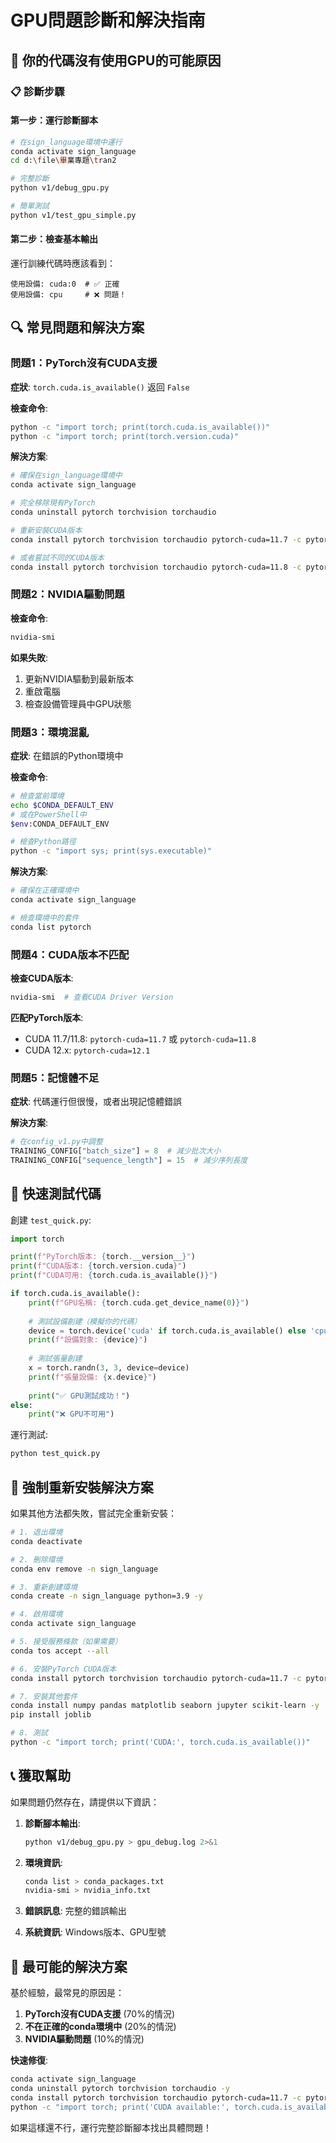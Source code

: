 # GPU問題診斷和解決指南

## 🚨 你的代碼沒有使用GPU的可能原因

### 📋 診斷步驟

#### 第一步：運行診斷腳本
```bash
# 在sign_language環境中運行
conda activate sign_language
cd d:\file\畢業專題\tran2

# 完整診斷
python v1/debug_gpu.py

# 簡單測試
python v1/test_gpu_simple.py
```

#### 第二步：檢查基本輸出
運行訓練代碼時應該看到：
```
使用設備: cuda:0  # ✅ 正確
使用設備: cpu     # ❌ 問題！
```

## 🔍 常見問題和解決方案

### 問題1：PyTorch沒有CUDA支援
**症狀**: `torch.cuda.is_available()` 返回 `False`

**檢查命令**:
```bash
python -c "import torch; print(torch.cuda.is_available())"
python -c "import torch; print(torch.version.cuda)"
```

**解決方案**:
```bash
# 確保在sign_language環境中
conda activate sign_language

# 完全移除現有PyTorch
conda uninstall pytorch torchvision torchaudio

# 重新安裝CUDA版本
conda install pytorch torchvision torchaudio pytorch-cuda=11.7 -c pytorch -c nvidia

# 或者嘗試不同的CUDA版本
conda install pytorch torchvision torchaudio pytorch-cuda=11.8 -c pytorch -c nvidia
```

### 問題2：NVIDIA驅動問題
**檢查命令**:
```bash
nvidia-smi
```

**如果失敗**:
1. 更新NVIDIA驅動到最新版本
2. 重啟電腦
3. 檢查設備管理員中GPU狀態

### 問題3：環境混亂
**症狀**: 在錯誤的Python環境中

**檢查命令**:
```bash
# 檢查當前環境
echo $CONDA_DEFAULT_ENV
# 或在PowerShell中
$env:CONDA_DEFAULT_ENV

# 檢查Python路徑
python -c "import sys; print(sys.executable)"
```

**解決方案**:
```bash
# 確保在正確環境中
conda activate sign_language

# 檢查環境中的套件
conda list pytorch
```

### 問題4：CUDA版本不匹配
**檢查CUDA版本**:
```bash
nvidia-smi  # 查看CUDA Driver Version
```

**匹配PyTorch版本**:
- CUDA 11.7/11.8: `pytorch-cuda=11.7` 或 `pytorch-cuda=11.8`
- CUDA 12.x: `pytorch-cuda=12.1`

### 問題5：記憶體不足
**症狀**: 代碼運行但很慢，或者出現記憶體錯誤

**解決方案**:
```python
# 在config_v1.py中調整
TRAINING_CONFIG["batch_size"] = 8  # 減少批次大小
TRAINING_CONFIG["sequence_length"] = 15  # 減少序列長度
```

## 🧪 快速測試代碼

創建 `test_quick.py`:
```python
import torch

print(f"PyTorch版本: {torch.__version__}")
print(f"CUDA版本: {torch.version.cuda}")
print(f"CUDA可用: {torch.cuda.is_available()}")

if torch.cuda.is_available():
    print(f"GPU名稱: {torch.cuda.get_device_name(0)}")
    
    # 測試設備創建（模擬你的代碼）
    device = torch.device('cuda' if torch.cuda.is_available() else 'cpu')
    print(f"設備對象: {device}")
    
    # 測試張量創建
    x = torch.randn(3, 3, device=device)
    print(f"張量設備: {x.device}")
    
    print("✅ GPU測試成功！")
else:
    print("❌ GPU不可用")
```

運行測試:
```bash
python test_quick.py
```

## 🔧 強制重新安裝解決方案

如果其他方法都失敗，嘗試完全重新安裝：

```bash
# 1. 退出環境
conda deactivate

# 2. 刪除環境
conda env remove -n sign_language

# 3. 重新創建環境
conda create -n sign_language python=3.9 -y

# 4. 啟用環境
conda activate sign_language

# 5. 接受服務條款（如果需要）
conda tos accept --all

# 6. 安裝PyTorch CUDA版本
conda install pytorch torchvision torchaudio pytorch-cuda=11.7 -c pytorch -c nvidia -y

# 7. 安裝其他套件
conda install numpy pandas matplotlib seaborn jupyter scikit-learn -y
pip install joblib

# 8. 測試
python -c "import torch; print('CUDA:', torch.cuda.is_available())"
```

## 📞 獲取幫助

如果問題仍然存在，請提供以下資訊：

1. **診斷腳本輸出**:
   ```bash
   python v1/debug_gpu.py > gpu_debug.log 2>&1
   ```

2. **環境資訊**:
   ```bash
   conda list > conda_packages.txt
   nvidia-smi > nvidia_info.txt
   ```

3. **錯誤訊息**: 完整的錯誤輸出

4. **系統資訊**: Windows版本、GPU型號

## 🎯 最可能的解決方案

基於經驗，最常見的原因是：

1. **PyTorch沒有CUDA支援** (70%的情況)
2. **不在正確的conda環境中** (20%的情況)
3. **NVIDIA驅動問題** (10%的情況)

**快速修復**:
```bash
conda activate sign_language
conda uninstall pytorch torchvision torchaudio -y
conda install pytorch torchvision torchaudio pytorch-cuda=11.7 -c pytorch -c nvidia -y
python -c "import torch; print('CUDA available:', torch.cuda.is_available())"
```

如果這樣還不行，運行完整診斷腳本找出具體問題！
